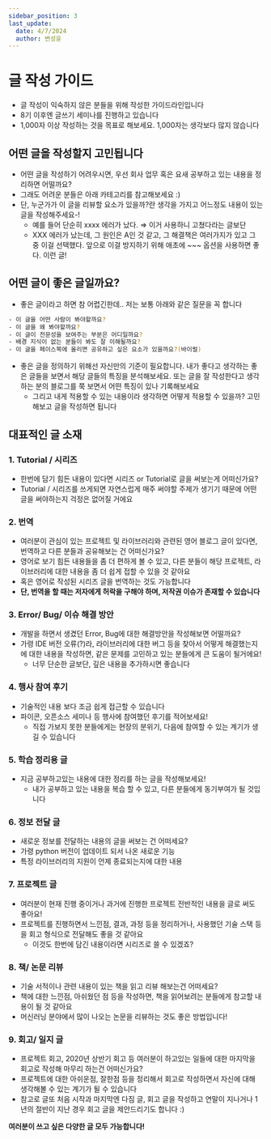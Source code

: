 ```yaml
---
sidebar_position: 3
last_update:
  date: 4/7/2024
  author: 변성윤
---
```


# 글 작성 가이드
- 글 작성이 익숙하지 않은 분들을 위해 작성한 가이드라인입니다
- 8기 이후엔 글쓰기 세미나를 진행하고 있습니다
- 1,000자 이상 작성하는 것을 목표로 해보세요. 1,000자는 생각보다 많지 않습니다

## 어떤 글을 작성할지 고민됩니다
- 어떤 글을 작성하기 어려우시면, 우선 회사 업무 혹은 요새 공부하고 있는 내용을 정리하면 어떨까요?
- 그래도 어려운 분들은 아래 카테고리를 참고해보세요 :)
- 단, 누군가가 이 글을 리뷰할 요소가 있을까?란 생각을 가지고 어느정도 내용이 있는 글을 작성해주세요-!
  - 예를 들어 단순히 xxxx 에러가 났다. ⇒ 이거 사용하니 고쳤다라는 글보단
  - XXX 에러가 났는데, 그 원인은 A인 것 같고, 그 해결책은 여러가지가 있고 그 중 이걸 선택했다. 앞으로 이걸 방지하기 위해 애초에 ~~~ 옵션을 사용하면 좋다. 이런 글!

## 어떤 글이 좋은 글일까요?
- 좋은 글이라고 하면 참 어렵긴한데.. 저는 보통 아래와 같은 질문을 꼭 합니다

```bash
- 이 글을 어떤 사람이 봐야할까요?
- 이 글을 왜 봐야할까요?
- 이 글이 전문성을 보여주는 부분은 어디일까요?
- 배경 지식이 없는 분들이 봐도 잘 이해될까요?
- 이 글을 페이스북에 올리면 공유하고 싶은 요소가 있을까요?(바이럴)
```

- 좋은 글을 정의하기 위해선 자신만의 기준이 필요합니다. 내가 좋다고 생각하는 좋은 글들을 보면서 해당 글들의 특징을 분석해보세요. 또는 글을 잘 작성한다고 생각하는 분의 블로그를 쭉 보면서 어떤 특징이 있나 기록해보세요
  - 그리고 내게 적용할 수 있는 내용이라 생각하면 어떻게 적용할 수 있을까? 고민해보고 글을 작성하면 됩니다


## 대표적인 글 소재 
### **1. Tutorial / 시리즈**
- 한번에 담기 힘든 내용이 있다면 시리즈 or Tutorial로 글을 써보는게 어떠신가요?
- Tutorial / 시리즈를 쓰게되면 자연스럽게 매주 써야할 주제가 생기기 때문에 어떤 글을 써야하는지 걱정은 없어질 거에요

### **2. 번역**
- 여러분이 관심이 있는 프로젝트 및 라이브러리와 관련된 영어 블로그 글이 있다면, 번역하고 다른 분들과 공유해보는 건 어떠신가요?
- 영어로 보기 힘든 내용들을 좀 더 편하게 볼 수 있고, 다른 분들이 해당 프로젝트, 라이브러리에 대한 내용을 좀 더 쉽게 접할 수 있을 것 같아요
- 혹은 영어로 작성된 시리즈 글을 번역하는 것도 가능합니다
- **단, 번역을 할 때는 저자에게  허락을 구해야 하며, 저작권 이슈가 존재할 수 있습니다**

### **3. Error/ Bug/ 이슈 해결 방안**
- 개발을 하면서 생겼던 Error, Bug에 대한 해결방안을 작성해보면 어떨까요?
- 가령 IDE 버전 오류(?)라, 라이브러리에 대한 버그 등을 찾아서 어떻게 해결했는지에 대한 내용을 작성하면, 같은 문제를 고민하고 있는 분들에게 큰 도움이 될거에요!
  - 너무 단순한 글보단, 깊은 내용을 추가하시면 좋습니다

### **4. 행사 참여 후기**
- 기술적인 내용 보다 조금 쉽게 접근할 수 있습니다
- 파이콘, 오픈소스 세미나 등 행사에 참여했던 후기를 적어보세요!
    - 직접 가보지 못한 분들에게는 현장의 분위기, 다음에 참여할 수 있는 계기가 생길 수 있습니다

### **5. 학습 정리용 글**
- 지금 공부하고있는 내용에 대한 정리를 하는 글을 작성해보세요!
  - 내가 공부하고 있는 내용을 복습 할 수 있고, 다른 분들에게 동기부여가 될 것입니다

### **6. 정보 전달 글**

- 새로운 정보를 전달하는 내용의 글을 써보는 건 어떠세요?
- 가령 python 버전이 업데이트 되서 나온 새로운 기능
- 특정 라이브러리의 지원이 언제 종료되는지에 대한 내용

### **7. 프로젝트 글**

- 여러분이 현재 진행 중이거나 과거에 진행한 프로젝트 전반적인 내용을 글로 써도 좋아요!
- 프로젝트를 진행하면서 느낀점, 결과, 과정 등을 정리하거나, 사용했던 기술 스택 등을 회고 형식으로 전달해도 좋을 것 같아요
    - 이것도 한번에 담긴 내용이라면 시리즈로 쓸 수 있겠죠?

### **8. 책/ 논문 리뷰**

- 기술 서적이나 관련 내용이 있는 책을 읽고 리뷰 해보는건 어떠세요?
- 책에 대한 느낀점, 아쉬웠던 점 등을 작성하면, 책을 읽어보려는 분들에게 참고할 내용이 될 것 같아요
- 머신러닝 분야에서 많이 나오는 논문을 리뷰하는 것도 좋은 방법입니다!

### **9. 회고/ 일지 글**

- 프로젝트 회고, 2020년 상반기 회고 등 여러분이 하고있는 일들에 대한 마지막을 회고로 작성해 마무리 하는건 어떠신가요?
- 프로젝트에 대한 아쉬운점, 잘한점 등을 정리해서 회고로 작성하면서 자신에 대해 생각해볼 수 있는 계기가 될 수 있습니다
- 참고로 글또 처음 시작과 마지막엔 다짐 글, 회고 글을 작성하고 연말이 지나거나 1년의 절반이 지난 경우 회고 글을 제안드리기도 합니다 :)

**여러분이 쓰고 싶은 다양한 글 모두 가능합니다!**